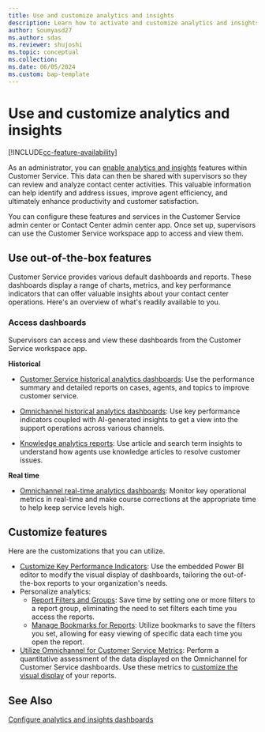 ```yaml
---
title: Use and customize analytics and insights
description: Learn how to activate and customize analytics and insights in Customer Service to boost contact center efficiency and improve customer satisfaction.
author: Soumyasd27
ms.author: sdas
ms.reviewer: shujoshi 
ms.topic: conceptual 
ms.collection: 
ms.date: 06/05/2024
ms.custom: bap-template
---
```


# Use and customize analytics and insights

[!INCLUDE[cc-feature-availability](../../includes/cc-feature-availability.md)]


As an administrator, you can [enable analytics and insights](configure-customer-service-analytics-insights-csh.md#configure-analytics-and-insights-dashboards) features within Customer Service. This data can then be shared with supervisors so they can review and analyze contact center activities. This valuable information can help identify and address issues, improve agent efficiency, and ultimately enhance productivity and customer satisfaction.

You can configure these features and services in the Customer Service admin center or Contact Center admin center app. Once set up, supervisors can use the Customer Service workspace app to access and view them.

## Use out-of-the-box features

Customer Service provides various default dashboards and reports. These dashboards display a range of charts, metrics, and key performance indicators that can offer valuable insights about your contact center operations. Here's an overview of what's readily available to you.

### Access dashboards

Supervisors can access and view these dashboards from the Customer Service workspace app.

**Historical**

- [Customer Service historical analytics dashboards](../use/customer-service-analytics-insights-csh.md#customer-service-historical-analytics-reports): Use the performance summary and detailed reports on cases, agents, and topics to improve customer service.

- [Omnichannel historical analytics dashboards](../use/omnichannel-analytics-insights.md): Use key performance indicators coupled with AI-generated insights to get a view into the support operations across various channels.

- [Knowledge analytics reports](../use/knowledge-search-analytics-cs.md): Use article and search term insights to understand how agents use knowledge articles to resolve customer issues.

**Real time**

- [Omnichannel real-time analytics dashboards](../use/intro-realtime-analytics-dashboard.md#overview-of-omnichannel-real-time-analytics-dashboard): Monitor key operational metrics in real-time and make course corrections at the appropriate time to help keep service levels high.

## Customize features

Here are the customizations that you can utilize.

- [Customize Key Performance Indicators](../use/customize-reports.md#customize-visual-display): Use the embedded Power BI editor to modify the visual display of dashboards, tailoring the out-of-the-box reports to your organization's needs.
- Personalize analytics:
  - [Report Filters and Groups](../use/report-filters-groups.md#report-filters-and-groups): Save time by setting one or more filters to a report group, eliminating the need to set filters each time you access the reports.
  - [Manage Bookmarks for Reports](../use/manage-bookmarks.md#manage-bookmarks-for-reports): Utilize bookmarks to save the filters you set, allowing for easy viewing of specific data each time you open the report.
- [Utilize Omnichannel for Customer Service Metrics](../use/oc-metrics-dimensions.md#use-omnichannel-for-customer-service-metrics): Perform a quantitative assessment of the data displayed on the Omnichannel for Customer Service dashboards. Use these metrics to [customize the visual display](../use/customize-reports.md#customize-visual-display) of your reports.

## See Also

[Configure analytics and insights dashboards](configure-customer-service-analytics-insights-csh.md#configure-analytics-and-insights-dashboards)
